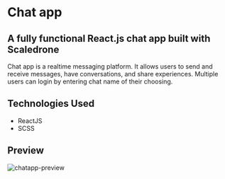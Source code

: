 # Chat app

## A fully functional React.js chat app built with Scaledrone

Chat app is a realtime messaging platform. It allows users to send and receive messages, have conversations, and share experiences. Multiple users can login by entering chat name of their choosing.

## Technologies Used

* ReactJS
* SCSS

## Preview

![chatapp-preview](https://github.com/lidija3/thrive-marketing/assets/122623282/71b6eb02-1142-439d-a2ae-45cc1853637c)
